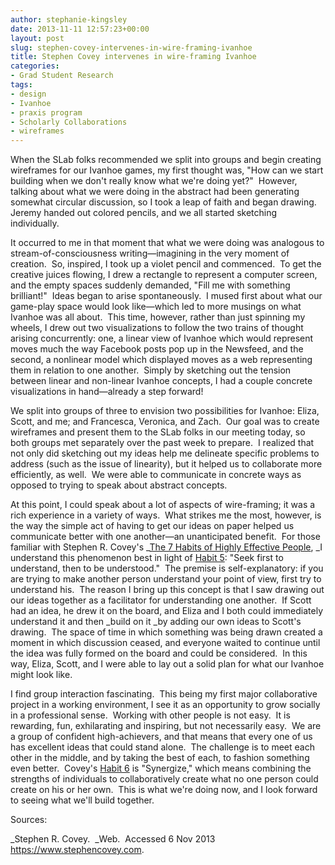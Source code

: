 ```yaml
---
author: stephanie-kingsley
date: 2013-11-11 12:57:23+00:00
layout: post
slug: stephen-covey-intervenes-in-wire-framing-ivanhoe
title: Stephen Covey intervenes in wire-framing Ivanhoe
categories:
- Grad Student Research
tags:
- design
- Ivanhoe
- praxis program
- Scholarly Collaborations
- wireframes
---
```


When the SLab folks recommended we split into groups and begin creating wireframes for our Ivanhoe games, my first thought was, "How can we start building when we don't really know what we're doing yet?"  However, talking about what we were doing in the abstract had been generating somewhat circular discussion, so I took a leap of faith and began drawing.  Jeremy handed out colored pencils, and we all started sketching individually.

It occurred to me in that moment that what we were doing was analogous to stream-of-consciousness writing—imagining in the very moment of creation.  So, inspired, I took up a violet pencil and commenced.  To get the creative juices flowing, I drew a rectangle to represent a computer screen, and the empty spaces suddenly demanded, "Fill me with something brilliant!"  Ideas began to arise spontaneously.  I mused first about what our game-play space would look like—which led to more musings on what Ivanhoe was all about.  This time, however, rather than just spinning my wheels, I drew out two visualizations to follow the two trains of thought arising concurrently: one, a linear view of Ivanhoe which would represent moves much the way Facebook posts pop up in the Newsfeed, and the second, a nonlinear model which displayed moves as a web representing them in relation to one another.  Simply by sketching out the tension between linear and non-linear Ivanhoe concepts, I had a couple concrete visualizations in hand—already a step forward!

We split into groups of three to envision two possibilities for Ivanhoe: Eliza, Scott, and me; and Francesca, Veronica, and Zach.  Our goal was to create wireframes and present them to the SLab folks in our meeting today, so both groups met separately over the past week to prepare.  I realized that not only did sketching out my ideas help me delineate specific problems to address (such as the issue of linearity), but it helped us to collaborate more efficiently, as well.  We were able to communicate in concrete ways as opposed to trying to speak about abstract concepts.

At this point, I could speak about a lot of aspects of wire-framing; it was a rich experience in a variety of ways.  What strikes me the most, however, is the way the simple act of having to get our ideas on paper helped us communicate better with one another—an unanticipated benefit.  For those familiar with Stephen R. Covey's _[The 7 Habits of Highly Effective People](https://www.stephencovey.com/7habits/7habits.phphttp://), _I understand this phenomenon best in light of [Habit 5](https://www.stephencovey.com/7habits/7habits-habit5.php): "Seek first to understand, then to be understood."  The premise is self-explanatory: if you are trying to make another person understand your point of view, first try to understand his.  The reason I bring up this concept is that I saw drawing out our ideas together as a facilitator for understanding one another.  If Scott had an idea, he drew it on the board, and Eliza and I both could immediately understand it and then _build on it _by adding our own ideas to Scott's drawing.  The space of time in which something was being drawn created a moment in which discussion ceased, and everyone waited to continue until the idea was fully formed on the board and could be considered.  In this way, Eliza, Scott, and I were able to lay out a solid plan for what our Ivanhoe might look like.

I find group interaction fascinating.  This being my first major collaborative project in a working environment, I see it as an opportunity to grow socially in a professional sense.  Working with other people is not easy.  It is rewarding, fun, exhilarating and inspiring, but not necessarily easy.  We are a group of confident high-achievers, and that means that every one of us has excellent ideas that could stand alone.  The challenge is to meet each other in the middle, and by taking the best of each, to fashion something even better.  Covey's [Habit 6](https://www.stephencovey.com/7habits/7habits-habit6.php) is "Synergize," which means combining the strengths of individuals to collaboratively create what no one person could create on his or her own.  This is what we're doing now, and I look forward to seeing what we'll build together.

Sources:

_Stephen R. Covey.  _Web.  Accessed 6 Nov 2013 <https://www.stephencovey.com>.
